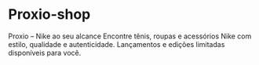 # Proxio-shop
Proxio – Nike ao seu alcance Encontre tênis, roupas e acessórios Nike com estilo, qualidade e autenticidade. Lançamentos e edições limitadas disponíveis para você.
